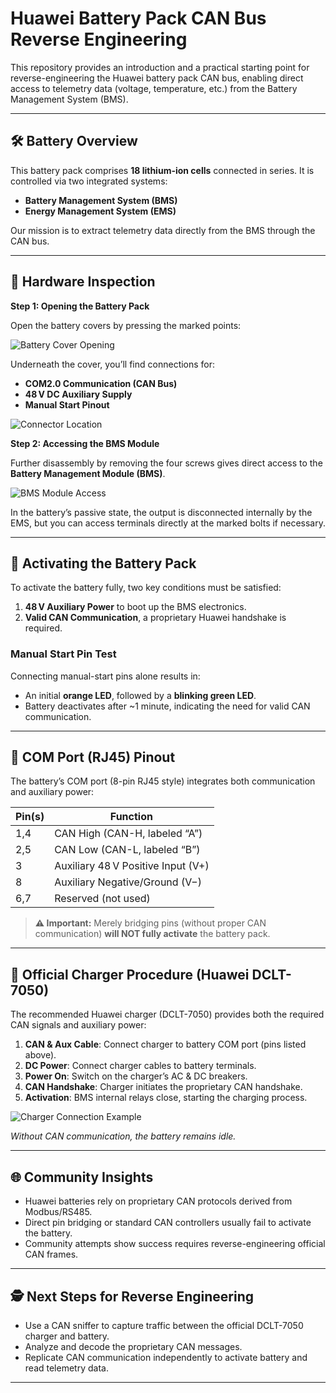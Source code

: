 # Huawei Battery Pack CAN Bus Reverse Engineering

This repository provides an introduction and a practical starting point for reverse-engineering the Huawei battery pack CAN bus, enabling direct access to telemetry data (voltage, temperature, etc.) from the Battery Management System (BMS).

---

## 🛠️ Battery Overview

This battery pack comprises **18 lithium-ion cells** connected in series. It is controlled via two integrated systems:

- **Battery Management System (BMS)**
- **Energy Management System (EMS)**

Our mission is to extract telemetry data directly from the BMS through the CAN bus.

---

## 🔎 Hardware Inspection

**Step 1: Opening the Battery Pack**

Open the battery covers by pressing the marked points:

![Battery Cover Opening](![Image](https://github.com/user-attachments/assets/c4463ebe-7845-4437-ab05-45dd0d00cbdd))

Underneath the cover, you’ll find connections for:

- **COM2.0 Communication (CAN Bus)**
- **48 V DC Auxiliary Supply**
- **Manual Start Pinout**

![Connector Location](![Image](https://github.com/user-attachments/assets/d6136f5a-55da-4a5e-ae2f-1638dc0b6d44))

**Step 2: Accessing the BMS Module**

Further disassembly by removing the four screws gives direct access to the **Battery Management Module (BMS)**.

![BMS Module Access](![Image](https://github.com/user-attachments/assets/5648cc7e-b0e8-40d1-9567-684833d76071))

In the battery’s passive state, the output is disconnected internally by the EMS, but you can access terminals directly at the marked bolts if necessary.

---

## 🚦 Activating the Battery Pack

To activate the battery fully, two key conditions must be satisfied:

1. **48 V Auxiliary Power** to boot up the BMS electronics.
2. **Valid CAN Communication**, a proprietary Huawei handshake is required.

### Manual Start Pin Test

Connecting manual-start pins alone results in:

- An initial **orange LED**, followed by a **blinking green LED**.
- Battery deactivates after ~1 minute, indicating the need for valid CAN communication.

---

## 🔌 COM Port (RJ45) Pinout

The battery’s COM port (8-pin RJ45 style) integrates both communication and auxiliary power:

| Pin(s) | Function                           |
|--------|------------------------------------|
| 1,4    | CAN High (CAN-H, labeled “A”)      |
| 2,5    | CAN Low (CAN-L, labeled “B”)       |
| 3      | Auxiliary 48 V Positive Input (V+) |
| 8      | Auxiliary Negative/Ground (V−)     |
| 6,7    | Reserved (not used)                |

> **⚠️ Important:** Merely bridging pins (without proper CAN communication) **will NOT fully activate** the battery pack.

---

## 🔋 Official Charger Procedure (Huawei DCLT-7050)

The recommended Huawei charger (DCLT-7050) provides both the required CAN signals and auxiliary power:

1. **CAN & Aux Cable**: Connect charger to battery COM port (pins listed above).
2. **DC Power**: Connect charger cables to battery terminals.
3. **Power On**: Switch on the charger’s AC & DC breakers.
4. **CAN Handshake**: Charger initiates the proprietary CAN handshake.
5. **Activation**: BMS internal relays close, starting the charging process.

![Charger Connection Example](![Image](https://github.com/user-attachments/assets/d8dc05da-78a1-4396-a3a0-7a0f75984e43))

*Without CAN communication, the battery remains idle.*

---

## 🌐 Community Insights

- Huawei batteries rely on proprietary CAN protocols derived from Modbus/RS485.
- Direct pin bridging or standard CAN controllers usually fail to activate the battery.
- Community attempts show success requires reverse-engineering official CAN frames.

---

## 🕵️ Next Steps for Reverse Engineering

- Use a CAN sniffer to capture traffic between the official DCLT-7050 charger and battery.
- Analyze and decode the proprietary CAN messages.
- Replicate CAN communication independently to activate battery and read telemetry data.

---
